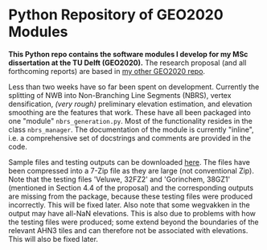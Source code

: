 # Python Repository of GEO2020 Modules

**This Python repo contains the software modules I develop for my MSc dissertation at the TU Delft (GEO2020).**
The research proposal (and all forthcoming reports) are based in [my other GEO2020 repo](https://github.com/kriskenesei/geo2020-tex).

Less than two weeks have so far been spent on development. Currently the splitting of NWB into Non-Branching Line Segments (NBRS),
vertex densification, _(very rough)_ preliminary elevation estimation, and elevation smoothing are the features that work.
These have all been packaged into one "module" `nbrs_generation.py`. Most of the functionality resides in the class `nbrs_manager`.
The documentation of the module is currently "inline", i.e. a comprehensive set of docstrings and comments are provided in the code.

Sample files and testing outputs can be downloaded [here](https://we.tl/t-R98GRlCrzm).
The files have been compressed into a 7-Zip file as they are large (not conventional Zip).
Note that the testing files 'Veluwe, 32FZ2' and 'Gorinchem, 38GZ1' (mentioned in Section 4.4 of the proposal) and the corresponding outputs 
are missing from the package, because these testing files were produced incorrectly. This will be fixed later.
Also note that some wegvakken in the output may have all-NaN elevations. This is also due to problems with how the testing files were produced;
some extend beyond the boundaries of the relevant AHN3 tiles and can therefore not be associated with elevations. This will also be fixed later.
